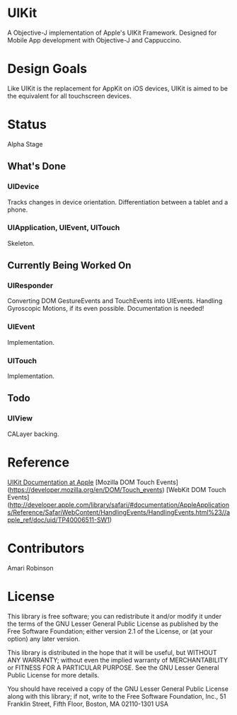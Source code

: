 # UIKit
A Objective-J implementation of Apple's UIKit Framework. Designed for Mobile App development with Objective-J and Cappuccino.

# Design Goals
Like UIKit is the replacement for AppKit on iOS devices, UIKit is aimed to be the equivalent for all touchscreen devices.

# Status
Alpha Stage
## What's Done
### UIDevice
Tracks changes in device orientation.
Differentiation between a tablet and a phone.
### UIApplication, UIEvent, UITouch
Skeleton.
## Currently Being Worked On
### UIResponder
Converting DOM GestureEvents and TouchEvents into UIEvents.
Handling Gyroscopic Motions, if its even possible. Documentation is needed!
### UIEvent
Implementation.
### UITouch
Implementation.
## Todo
### UIView
CALayer backing.

# Reference
[UIKit Documentation at Apple](http://developer.apple.com/library/ios/#documentation/uikit/reference/UIKit_Framework/_index.html)
[Mozilla DOM Touch Events] (https://developer.mozilla.org/en/DOM/Touch_events)
[WebKit DOM Touch Events] (http://developer.apple.com/library/safari/#documentation/AppleApplications/Reference/SafariWebContent/HandlingEvents/HandlingEvents.html%23//apple_ref/doc/uid/TP40006511-SW1)

# Contributors
Amari Robinson

# License
This library is free software; you can redistribute it and/or
modify it under the terms of the GNU Lesser General Public
License as published by the Free Software Foundation; either
version 2.1 of the License, or (at your option) any later version.

This library is distributed in the hope that it will be useful,
but WITHOUT ANY WARRANTY; without even the implied warranty of
MERCHANTABILITY or FITNESS FOR A PARTICULAR PURPOSE. See the GNU
Lesser General Public License for more details.

You should have received a copy of the GNU Lesser General Public
License along with this library; if not, write to the Free Software
Foundation, Inc., 51 Franklin Street, Fifth Floor, Boston, MA 02110-1301 USA
